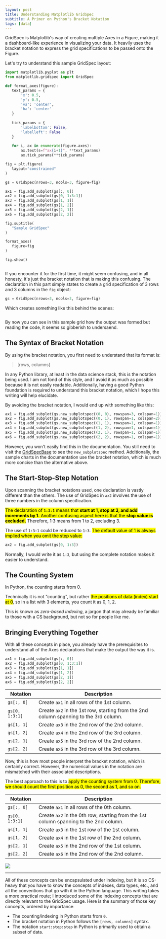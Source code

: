```yaml
---
layout: post
title: Understanding Matplotlib GridSpec
subtitle: A Primer on Python's Bracket Notation
tags: [data]
---
```


GridSpec is Matplotlib's way of creating multiple Axes in a Figure, making it a dashboard-like experience in visualizing your data. It heavily uses the bracket notation to express the grid specifications to be passed onto the Figure. 

Let's try to understand this sample GridSpec layout:

```python
import matplotlib.pyplot as plt
from matplotlib.gridspec import GridSpec

def format_axes(figure):
   text_params = {
       'x': 0.5,
       'y': 0.5,
       'va': 'center',
       'ha': 'center'
   }
   
   tick_params = {
       'labelbottom': False,
       'labelleft': False
   }
   
   for i, ax in enumerate(figure.axes):
       ax.text(s=f"ax{i+1}", **text_params)
       ax.tick_params(**tick_params)

fig = plt.figure(
   layout="constrained"
)

gs = GridSpec(nrows=3, ncols=3, figure=fig)

ax1 = fig.add_subplot(gs[:, 0])
ax2 = fig.add_subplot(gs[0, 1:3:1])
ax3 = fig.add_subplot(gs[1, 1])
ax4 = fig.add_subplot(gs[1, 2])
ax5 = fig.add_subplot(gs[2, 1])
ax6 = fig.add_subplot(gs[2, 2])

fig.suptitle(
   "Sample GridSpec"
)

format_axes(
   figure=fig
)

fig.show()
```

<div align="center">
  <img src="/assets/images/from_posts/img-1-2025-07-23-understanding-gridspec.png" alt="">
</div>

If you encounter it for the first time, it might seem confusing, and in all honesty, it's just the bracket notation that is making this confusing. The declaration in this part simply states to create a grid specification of 3 rows and 3 columns in the `fig` object:

```python
gs = GridSpec(nrows=3, ncols=3, figure=fig)
```

Which creates something like this behind the scenes:

<div align="center">
  <img src="/assets/images/from_posts/2025-07-23-understanding-gridspec.svg" alt="">
</div>

By now you can see in this sample grid how the output was formed but reading the code, it seems so gibberish to undersaend.

## The Syntax of Bracket Notation

By using the bracket notation, you first need to understand that its format is: 

> [rows, columns]

In any Python library, at least in the data science stack, this is the notation being used. I am not fond of this style, and I avoid it as much as possible because it is not easily readable. Additionally, having a good Python foundation is required to understand this bracket notation, which I hope this writing will help elucidate.

By avoiding the bracket notation, I would end up with something like this:

```python
ax1 = fig.add_subplot(gs.new_subplotspec((0, 0), rowspan=3, colspan=1))
ax2 = fig.add_subplot(gs.new_subplotspec((0, 1), rowspan=1, colspan=2))
ax3 = fig.add_subplot(gs.new_subplotspec((1, 1), rowspan=1, colspan=1))
ax4 = fig.add_subplot(gs.new_subplotspec((1, 2), rowspan=1, colspan=1))
ax5 = fig.add_subplot(gs.new_subplotspec((2, 1), rowspan=1, colspan=1))
ax6 = fig.add_subplot(gs.new_subplotspec((2, 2), rowspan=1, colspan=1))
```

However, you won't easily find this in the documentation. You still need to visit the [GridSpecBase](https://matplotlib.org/stable/api/_as_gen/matplotlib.gridspec.GridSpecBase.html) to see the `new_subplotspec` method. Additionally, the sample charts in the documentation use the bracket notation, which is much more concise than the alternative above.


## The Start-Stop-Step Notation

Upon scanning the bracket notations used, one declaration is vastly different than the others. The use of GridSpec in `ax2` involves the use of three numbers in the column specification.

<mark>The declaration of <code>1:3:1</code> means that <b>start at 1, stop at 3, and add increments by 1.</b> Another confusing aspect here is that the <b>stop value is excluded.</b></mark> Therefore, 1:3 means from 1 to 2, excluding 3.

The use of `1:3:1` could be reduced to `1:3`. <mark>The default value of 1 is always implied when you omit the step value:</mark>

```python
ax2 = fig.add_subplot(gs[0, 1:3])
```

Normally, I would write it as `1:3`, but using the complete notation makes it easier to understand.


## The Counting System

In Python, the counting starts from 0.

Technically it is not "counting", but rather <mark>the positions of data (index) start at 0</mark>, so in a list with 3 elements, you count it as 0, 1, 2. 

This is known as *zero-based indexing*, a jargon that may already be familiar to those with a CS background, but not so for people like me.


## Bringing Everything Together

With all these concepts in place, you already have the prerequisites to understand all of the Axes declarations that make the output the way it is.

```python
ax1 = fig.add_subplot(gs[:, 0])
ax2 = fig.add_subplot(gs[0, 1:3:1])
ax3 = fig.add_subplot(gs[1, 1])
ax4 = fig.add_subplot(gs[1, 2])
ax5 = fig.add_subplot(gs[2, 1])
ax6 = fig.add_subplot(gs[2, 2])
```

| Notation       | Description                                                                           |
| -------------- | ------------------------------------------------------------------------------------- |
| `gs[:, 0]`     | Create `ax1` in all rows of the 1st column.                                           |
| `gs[0, 1:3:1]` | Create `ax2` in the 1st row, starting from the 2nd column spanning to the 3rd column. |
| `gs[1, 1]`     | Create `ax3` in the 2nd row of the 2nd column.                                        |
| `gs[1, 2]`     | Create `ax4` in the 2nd row of the 3rd column.                                        |
| `gs[2, 1]`     | Create `ax5` in the 3rd row of the 2nd column.                                        |
| `gs[2, 2]`     | Create `ax6` in the 3rd row of the 3rd column.                                        |

Now, this is how most people interpret the bracket notation, which is certainly correct. However, the numerical values in the notation are mismatched with their associated descriptions. 

The best approach to this is to <mark>apply the counting system from 0. Therefore, we should count the first position as 0, the second as 1, and so on.</mark>

| Notation       | Description                                                                           |
| -------------- | ------------------------------------------------------------------------------------- |
| `gs[:, 0]`     | Create `ax1` in all rows of the 0th column.                                           |
| `gs[0, 1:3:1]` | Create `ax2` in the 0th row, starting from the 1st column spanning to the 2nd column. |
| `gs[1, 1]`     | Create `ax3` in the 1st row of the 1st column.                                        |
| `gs[1, 2]`     | Create `ax4` in the 1st row of the 2nd column.                                        |
| `gs[2, 1]`     | Create `ax5` in the 2nd row of the 1st column.                                        |
| `gs[2, 2]`     | Create `ax6` in the 2nd row of the 2nd column.                                        |

![](/assets/images/from_posts/img-1-2025-07-23-understanding-gridspec.png)

<div class="conclusion-divider">
    <hr>
</div>

All of these concepts can be encapsulated under indexing, but it is so CS-heavy that you have to know the concepts of indexes, data types, etc., and all the conventions that go with it in the Python language. This writing takes a more practical route; I introduced some of the indexing concepts that are directly relevant to the GridSpec usage. Here is the summary of those key concepts, ordered by importance:

- The counting/indexing in Python starts from `0`.
- The bracket notation in Python follows the `[rows, columns]` syntax.
- The notation `start:stop:step` in Python is primarily used to obtain a subset of data.